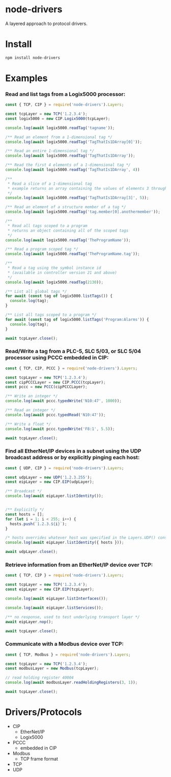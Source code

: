 # node-drivers

A layered approach to protocol drivers.

# Install

```sh
npm install node-drivers
```

# Examples

### Read and list tags from a Logix5000 processor:

```javascript
const { TCP, CIP } = require('node-drivers').Layers;

const tcpLayer = new TCP('1.2.3.4');
const logix5000 = new CIP.Logix5000(tcpLayer);

console.log(await logix5000.readTag('tagname'));

/** Read an element from a 1-dimensional tag */
console.log(await logix5000.readTag('TagThatIs1DArray[0]'));

/** Read an entire 1-dimensional tag */
console.log(await logix5000.readTag('TagThatIs1DArray'));

/** Read the first 4 elements of a 1-dimensional tag */
console.log(await logix5000.readTag('TagThatIs1DArray', 4))

/**
 * Read a slice of a 1-dimensional tag
 * example returns an array containing the values of elements 3 through 7
 */
console.log(await logix5000.readTag('TagThatIs1DArray[3]', 5));

/** Read an element of a structure member of a tag */
console.log(await logix5000.readTag('tag.member[0].anothermember'));

/**
 * Read all tags scoped to a program
 * returns an object containing all of the scoped tags
 */
console.log(await logix5000.readTag('TheProgramName'));

/** Read a program scoped tag */
console.log(await logix5000.readTag('TheProgramName.tag'));

/**
 * Read a tag using the symbol instance id
 * (available in controller version 21 and above)
 */
console.log(await logix5000.readTag(2130));

/** List all global tags */
for await (const tag of logix5000.listTags()) {
  console.log(tag);
}

/** List all tags scoped to a program */
for await (const tag of logix5000.listTags('Program:Alarms')) {
  console.log(tag);
}

await tcpLayer.close();
```


### Read/Write a tag from a PLC-5, SLC 5/03, or SLC 5/04 processor using PCCC embedded in CIP:

```javascript
const { TCP, CIP, PCCC } = require('node-drivers').Layers;

const tcpLayer = new TCP('1.2.3.4');
const cipPCCCLayer = new CIP.PCCC(tcpLayer);
const pccc = new PCCC(cipPCCCLayer);

/** Write an integer */
console.log(await pccc.typedWrite('N10:47', 1000));

/** Read an integer */
console.log(await pccc.typedRead('N10:47'));

/** Write a float */
console.log(await pccc.typedWrite('F8:1', 5.5));

await tcpLayer.close();
```


### Find all EtherNet/IP devices in a subnet using the UDP broadcast address or by explicitly pinging each host:

```javascript
const { UDP, CIP } = require('node-drivers').Layers;

const udpLayer = new UDP('1.2.3.255');
const eipLayer = new CIP.EIP(udpLayer);

/** Broadcast */
console.log(await eipLayer.listIdentity());


/** Explicitly */
const hosts = [];
for (let i = 1; i < 255; i++) {
  hosts.push(`1.2.3.${i}`);
}

/* hosts overrides whatever host was specified in the Layers.UDP() constructor */
console.log(await eipLayer.listIdentity({ hosts }));

await udpLayer.close();
```


### Retrieve information from an EtherNet/IP device over TCP:

```javascript
const { TCP, CIP } = require('node-drivers').Layers;

const tcpLayer = new TCP('1.2.3.4');
const eipLayer = new CIP.EIP(tcpLayer);

console.log(await eipLayer.listInterfaces());

console.log(await eipLayer.listServices());

/** no response, used to test underlying transport layer */
await eipLayer.nop();

await tcpLayer.close();
```

### Communicate with a Modbus device over TCP:

```javascript
const { TCP, Modbus } = require('node-drivers').Layers;

const tcpLayer = new TCP('1.2.3.4');
const modbusLayer = new Modbus(tcpLayer);

// read holding register 40004
console.log(await modbusLayer.readHoldingRegisters(3, 1));

await tcpLayer.close();
```


# Drivers/Protocols

- CIP
  - EtherNet/IP
  - Logix5000
- PCCC
    - embedded in CIP
- Modbus
    - TCP frame format
- TCP
- UDP
